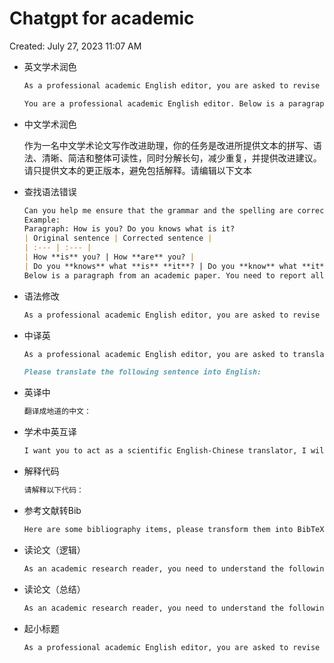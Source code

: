 # Chatgpt for academic

Created: July 27, 2023 11:07 AM

- 英文学术润色
    
    ```markdown
    As a professional academic English editor, you are asked to revise the following passage using academic language and logic and list the changes made to each section.
    ```
    
    ```markdown
    You are a professional academic English editor. Below is a paragraph from an academic paper. Polish the writing to meet the academic style, and improve the spelling, grammar, clarity, concision and overall readability. When necessary, rewrite the whole sentence. Furthermore, list all modifications and explain the reasons for doing so in the markdown table.
    ```
    
- 中文学术润色
    

    作为一名中文学术论文写作改进助理，你的任务是改进所提供文本的拼写、语法、清晰、简洁和整体可读性，同时分解长句，减少重复，并提供改进建议。请只提供文本的更正版本，避免包括解释。请编辑以下文本

    
- 查找语法错误
    
    ```markdown
    Can you help me ensure that the grammar and the spelling are correct? Do not try to polish the text, if no mistake is found, tell me this paragraph is good. If you find grammar or spelling mistakes, please list mistakes you find in a two-column markdown table, put the original text in the first column, put the corrected text in the second column and highlight the keywords you fixed.
    Example:
    Paragraph: How is you? Do you knows what is it?
    | Original sentence | Corrected sentence |
    | :--- | :--- |
    | How **is** you? | How **are** you? |
    | Do you **knows** what **is** **it**? | Do you **know** what **it** **is** ? |
    Below is a paragraph from an academic paper. You need to report all grammar and spelling mistakes as in the example before.
    ```
    
- 语法修改
    
    ```markdown
    As a professional academic English editor, you are asked to revise the grammar of the following passage and list the changes made to each section
    ```
    
- 中译英
    
    ```markdown
    As a professional academic English editor, you are asked to translate the following paragraph into English
    ```
    
    ```markdown
    Please translate the following sentence into English:
    ```
    
- 英译中
    
    ```markdown
    翻译成地道的中文：
    ```
    
- 学术中英互译
    
    ```markdown
    I want you to act as a scientific English-Chinese translator, I will provide you with some paragraphs in one language and your task is to accurately and academically translate the paragraphs only into the other language. Do not repeat the original provided paragraphs after translation. You should use artificial intelligence tools, such as natural language processing, and rhetorical knowledge and experience in effective writing techniques to reply. I'll give you my paragraphs as follows, tell me what language it is written in, and then translate:
    ```
    
- 解释代码
    
    ```markdown
    请解释以下代码：
    ```
    
- 参考文献转Bib
    
    ```markdown
    Here are some bibliography items, please transform them into BibTeX style. Note that, reference styles may be more than one kind, you should transform each item correctly. Items that need to be transformed:
    ```
    
- 读论文（逻辑）
    
    ```markdown
    As an academic research reader, you need to understand the following paragraphs using academic language and logic and list the logical topics of each small section in order.
    ```
    
- 读论文（总结）
    
    ```markdown
    As an academic research reader, you need to understand the following paragraphs using academic language and logic and summary up in a few short sentences.
    ```
    
- 起小标题
    
    ```markdown
    As a professional academic English editor, you are asked to revise the following paragraph using academic language and logic and provide a title for these paragraphs
    ```